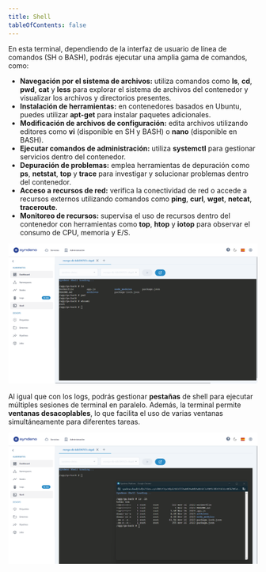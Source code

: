 ```yaml
---
title: Shell
tableOfContents: false
---
```


En esta terminal, dependiendo de la interfaz de usuario de línea de comandos (SH o BASH), podrás ejecutar una amplia gama de comandos, como:

* **Navegación por el sistema de archivos:** utiliza comandos como **ls**, **cd**, **pwd**, **cat** y **less** para explorar el sistema de archivos del contenedor y visualizar los archivos y directorios presentes.
* **Instalación de herramientas:** en contenedores basados en Ubuntu, puedes utilizar **apt-get** para instalar paquetes adicionales.
* **Modificación de archivos de configuración:** edita archivos utilizando editores como **vi** (disponible en SH y BASH) o **nano** (disponible en BASH).
* **Ejecutar comandos de administración:** utiliza **systemctl** para gestionar servicios dentro del contenedor.
* **Depuración de problemas:** emplea herramientas de depuración como **ps**, **netstat**, **top** y **trace** para investigar y solucionar problemas dentro del contenedor.
* **Acceso a recursos de red:** verifica la conectividad de red o accede a recursos externos utilizando comandos como **ping**, **curl**, **wget**, **netcat**, **traceroute**.
* **Monitoreo de recursos:** supervisa el uso de recursos dentro del contenedor con herramientas como **top**, **htop** y **iotop** para observar el consumo de CPU, memoria y E/S.

<div style="display: flex; justify-content: center;">
    <a href="/src/content/docs/img/getting-started/syndeno-ecosystem/kubernetes-img/shell/shell.png" target="_blank">
        <img src="/src/content/docs/img/getting-started/syndeno-ecosystem/kubernetes-img/shell/shell.png" alt="shell" style="max-width: 100%; height: auto;">
    </a>
</div>

Al igual que con los logs, podrás gestionar **pestañas** de shell para ejecutar múltiples sesiones de terminal en paralelo. Además, la terminal permite **ventanas desacoplables**, lo que facilita el uso de varias ventanas simultáneamente para diferentes tareas.
<div style="display: flex; justify-content: center;">
    <a href="/src/content/docs/img/getting-started/syndeno-ecosystem/kubernetes-img/shell/shell-ventana.png" target="_blank">
        <img src="/src/content/docs/img/getting-started/syndeno-ecosystem/kubernetes-img/shell/shell-ventana.png" alt="shell-ventana" style="max-width: 100%; height: auto;">
    </a>
</div>